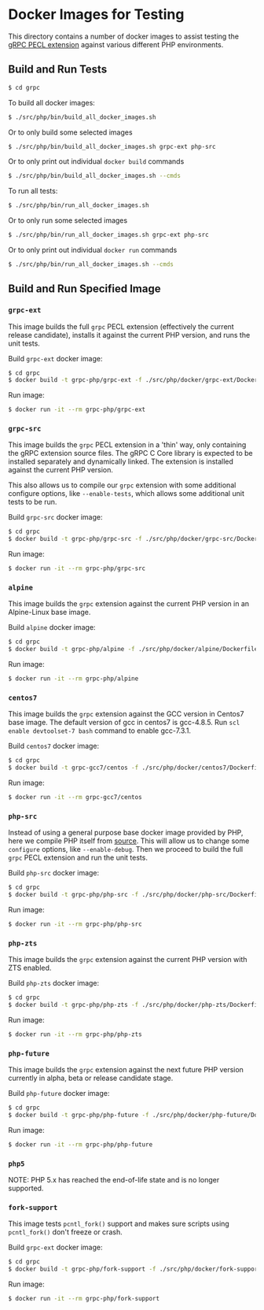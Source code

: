 
# Docker Images for Testing

This directory contains a number of docker images to assist testing the
[gRPC PECL extension](http://pecl.php.net/package/grpc) against various
different PHP environments.


## Build and Run Tests
```sh
$ cd grpc
```

To build all docker images:
```sh
$ ./src/php/bin/build_all_docker_images.sh
```

Or to only build some selected images
```sh
$ ./src/php/bin/build_all_docker_images.sh grpc-ext php-src
```

Or to only print out individual `docker build` commands
```sh
$ ./src/php/bin/build_all_docker_images.sh --cmds
```

To run all tests:
```sh
$ ./src/php/bin/run_all_docker_images.sh
```

Or to only run some selected images
```sh
$ ./src/php/bin/run_all_docker_images.sh grpc-ext php-src
```

Or to only print out individual `docker run` commands
```sh
$ ./src/php/bin/run_all_docker_images.sh --cmds
```

## Build and Run Specified Image
### `grpc-ext`
This image builds the full `grpc` PECL extension (effectively the current
release candidate), installs it against the current PHP version, and runs the
unit tests.

Build `grpc-ext` docker image:
```sh
$ cd grpc
$ docker build -t grpc-php/grpc-ext -f ./src/php/docker/grpc-ext/Dockerfile .
```

Run image:
```sh
$ docker run -it --rm grpc-php/grpc-ext
```

### `grpc-src`

This image builds the `grpc` PECL extension in a 'thin' way, only containing
the gRPC extension source files. The gRPC C Core library is expected to be
installed separately and dynamically linked. The extension is installed
against the current PHP version.

This also allows us to compile our `grpc` extension with some additional
configure options, like `--enable-tests`, which allows some additional unit
tests to be run.

Build `grpc-src` docker image:
```sh
$ cd grpc
$ docker build -t grpc-php/grpc-src -f ./src/php/docker/grpc-src/Dockerfile .
```

Run image:
```sh
$ docker run -it --rm grpc-php/grpc-src
```

### `alpine`

This image builds the `grpc` extension against the current PHP version in an
Alpine-Linux base image.

Build `alpine` docker image:
```sh
$ cd grpc
$ docker build -t grpc-php/alpine -f ./src/php/docker/alpine/Dockerfile .
```

Run image:
```sh
$ docker run -it --rm grpc-php/alpine
```
### `centos7`

This image builds the `grpc` extension against the GCC version in Centos7 base image. The default version of gcc in centos7 is gcc-4.8.5. Run `scl enable devtoolset-7 bash` command to enable gcc-7.3.1.

Build `centos7` docker image:
```sh
$ cd grpc
$ docker build -t grpc-gcc7/centos -f ./src/php/docker/centos7/Dockerfile .
```

Run image:
```sh
$ docker run -it --rm grpc-gcc7/centos
```

### `php-src`

Instead of using a general purpose base docker image provided by PHP, here we
compile PHP itself from
[source](https://github.com/php/php-src). This will allow us to change some
`configure` options, like `--enable-debug`. Then we proceed to build the full
`grpc` PECL extension and run the unit tests.

Build `php-src` docker image:
```sh
$ cd grpc
$ docker build -t grpc-php/php-src -f ./src/php/docker/php-src/Dockerfile .
```

Run image:
```sh
$ docker run -it --rm grpc-php/php-src
```

### `php-zts`

This image builds the `grpc` extension against the current PHP version with ZTS
enabled.

Build `php-zts` docker image:
```sh
$ cd grpc
$ docker build -t grpc-php/php-zts -f ./src/php/docker/php-zts/Dockerfile .
```

Run image:
```sh
$ docker run -it --rm grpc-php/php-zts
```

### `php-future`

This image builds the `grpc` extension against the next future PHP version
currently in alpha, beta or release candidate stage.

Build `php-future` docker image:
```sh
$ cd grpc
$ docker build -t grpc-php/php-future -f ./src/php/docker/php-future/Dockerfile .
```

Run image:
```sh
$ docker run -it --rm grpc-php/php-future
```
### `php5`

NOTE: PHP 5.x has reached the end-of-life state and is no longer supported.


### `fork-support`

This image tests `pcntl_fork()` support and makes sure scripts using
`pcntl_fork()` don't freeze or crash.

Build `grpc-ext` docker image:
```sh
$ cd grpc
$ docker build -t grpc-php/fork-support -f ./src/php/docker/fork-support/Dockerfile .
```

Run image:
```sh
$ docker run -it --rm grpc-php/fork-support
```